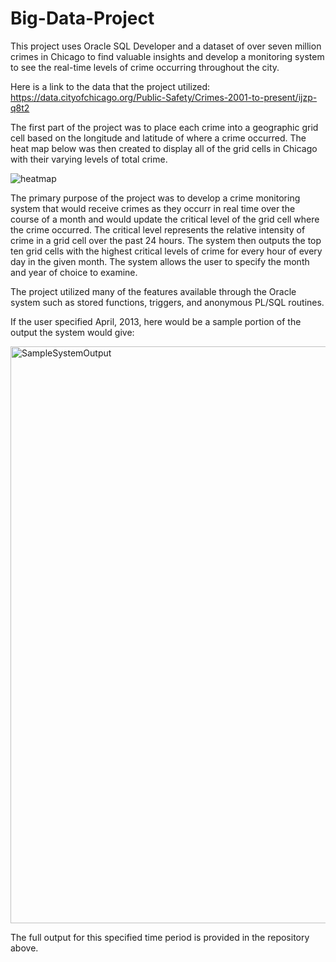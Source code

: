 # Big-Data-Project
This project uses Oracle SQL Developer and a dataset of over seven million crimes in Chicago to find valuable insights and 
develop a monitoring system to see the real-time levels of crime occurring throughout the city.

Here is a link to the data that the project utilized: https://data.cityofchicago.org/Public-Safety/Crimes-2001-to-present/ijzp-q8t2

The first part of the project was to place each crime into a geographic grid cell based on the longitude and latitude of where
a crime occurred. The heat map below was then created to display all of the grid cells in Chicago with their varying levels of
total crime.

![heatmap](https://user-images.githubusercontent.com/61246608/82706849-697f1e80-9c40-11ea-9648-f7e7300cf1f6.png)

The primary purpose of the project was to develop a crime monitoring system that would receive crimes as they occurr in real
time over the course of a month and would update the critical level of the grid cell where the crime occurred. The critical
level represents the relative intensity of crime in a grid cell over the past 24 hours. The system then outputs the top ten 
grid cells with the highest critical levels of crime for every hour of every day in the given month. The system allows the 
user to specify the month and year of choice to examine.

The project utilized many of the features available through the Oracle system such as stored functions, triggers, and 
anonymous PL/SQL routines.

If the user specified April, 2013, here would be a sample portion of the output the system would give:

<img width="923" alt="SampleSystemOutput" src="https://user-images.githubusercontent.com/61246608/82706919-8fa4be80-9c40-11ea-8f62-947828659048.png">

The full output for this specified time period is provided in the repository above.
